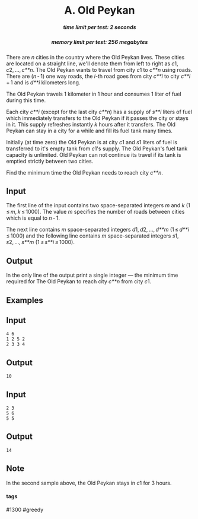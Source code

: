 <h1 style='text-align: center;'> A. Old Peykan</h1>

<h5 style='text-align: center;'>time limit per test: 2 seconds</h5>
<h5 style='text-align: center;'>memory limit per test: 256 megabytes</h5>

There are *n* cities in the country where the Old Peykan lives. These cities are located on a straight line, we'll denote them from left to right as *c*1, *c*2, ..., *c**n*. The Old Peykan wants to travel from city *c*1 to *c**n* using roads. There are (*n* - 1) one way roads, the *i*-th road goes from city *c**i* to city *c**i* + 1 and is *d**i* kilometers long.

The Old Peykan travels 1 kilometer in 1 hour and consumes 1 liter of fuel during this time.

Each city *c**i* (except for the last city *c**n*) has a supply of *s**i* liters of fuel which immediately transfers to the Old Peykan if it passes the city or stays in it. This supply refreshes instantly *k* hours after it transfers. The Old Peykan can stay in a city for a while and fill its fuel tank many times. 

Initially (at time zero) the Old Peykan is at city *c*1 and *s*1 liters of fuel is transferred to it's empty tank from *c*1's supply. The Old Peykan's fuel tank capacity is unlimited. Old Peykan can not continue its travel if its tank is emptied strictly between two cities.

Find the minimum time the Old Peykan needs to reach city *c**n*.

## Input

The first line of the input contains two space-separated integers *m* and *k* (1 ≤ *m*, *k* ≤ 1000). The value *m* specifies the number of roads between cities which is equal to *n* - 1.

The next line contains *m* space-separated integers *d*1, *d*2, ..., *d**m* (1 ≤ *d**i* ≤ 1000) and the following line contains *m* space-separated integers *s*1, *s*2, ..., *s**m* (1 ≤ *s**i* ≤ 1000).

## Output

In the only line of the output print a single integer — the minimum time required for The Old Peykan to reach city *c**n* from city *c*1.

## Examples

## Input


```
4 6  
1 2 5 2  
2 3 3 4  

```
## Output


```
10  

```
## Input


```
2 3  
5 6  
5 5  

```
## Output


```
14  

```
## Note

In the second sample above, the Old Peykan stays in *c*1 for 3 hours.



#### tags 

#1300 #greedy 